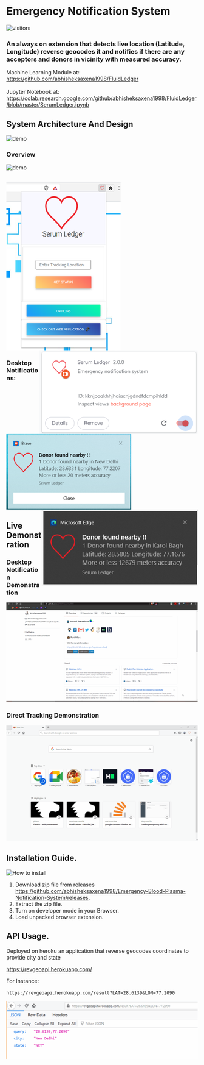 # Emergency Notification System       

![visitors](https://visitor-badge.laobi.icu/badge?page_id=abhisheksaxena1998/Emergency-Blood-Plasma-Notification-System)

### An always on extension that detects live location (Latitude, Longitude) reverse geocodes it and notifies if there are any acceptors and donors in vicinity with measured accuracy.

Machine Learning Module at: https://github.com/abhisheksaxena1998/FluidLedger
<br>
<br>
Jupyter Notebook at: https://colab.research.google.com/github/abhisheksaxena1998/FluidLedger/blob/master/SerumLedger.ipynb

## System Architecture And Design

![demo](/howTo/Artitecturev1.gif)

### Overview

![demo](/howTo/DesktopNotificationDemov4.gif)

<br>
<a href="https://github.com/abhisheksaxena1998/">
  <img align="center" src="/howTo/popupimage.png" height="440rem" />
</a>
<a href="https://github.com/abhisheksaxena1998/">
  <img align="right" src="/howTo/SLimage.png" height="220rem"/>
</a>

### Desktop Notifications:

<a href="https://github.com/abhisheksaxena1998/">
  <img align="center" src="/howTo/notif.png" height="198rem"/>
</a>
<a href="https://github.com/abhisheksaxena1998/">
  <img align="right" src="/howTo/desktopnotif2.png" height="200rem"/>
</a>




## Live Demonstration

### Desktop Notification Demonstration

![demo](/howTo/DesktopNotificationDemov2.gif)

### Direct Tracking Demonstration

![demo](/howTo/DesktopNotificationDemov3.gif)

## Installation Guide.

![How to install](/howTo/howtouse.gif)

1.	Download zip file from releases https://github.com/abhisheksaxena1998/Emergency-Blood-Plasma-Notification-System/releases.
2.	Extract the zip file.
3.	Turn on developer mode in your Browser.
4.  Load unpacked browser extension.

## API Usage.

Deployed on heroku an application that reverse geocodes coordinates to provide city and state

https://revgeoapi.herokuapp.com/

For Instance:

    https://revgeoapi.herokuapp.com/result?LAT=28.6139&LON=77.2090

![API Usage](/howTo/APIUsage.gif)
